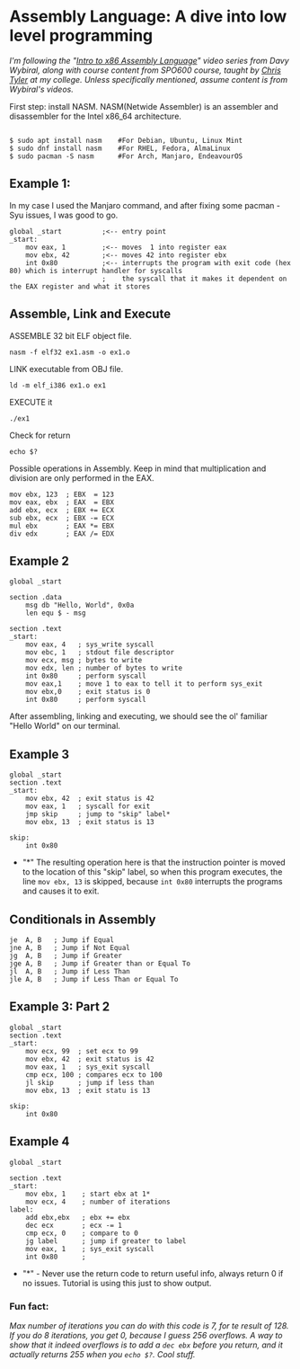 # Assembly Language: A dive into low level programming

_I'm following the "[Intro to x86 Assembly Language]([https://youtu.be/wLXIWKUWpSs?si=4l3jTiwgLzkjezWO])" video series from Davy Wybiral, along with course content from SPO600 course, taught by [Chris Tyler](https://github.com/ctyler) at my college. Unless specifically mentioned, assume content is from Wybiral's videos._ <br/>

First step: install NASM. NASM(Netwide Assembler) is an assembler and disassembler for the Intel x86_64 architecture.<br/>

```Ezoic

$ sudo apt install nasm    #For Debian, Ubuntu, Linux Mint
$ sudo dnf install nasm    #For RHEL, Fedora, AlmaLinux
$ sudo pacman -S nasm      #For Arch, Manjaro, EndeavourOS
```

## Example 1:

In my case I used the Manjaro command, and after fixing some pacman -Syu issues, I was good to go.<br/>

```Assembly
global _start          ;<-- entry point
_start:
    mov eax, 1         ;<-- moves  1 into register eax
    mov ebx, 42        ;<-- moves 42 into register ebx
    int 0x80           ;<-- interrupts the program with exit code (hex 80) which is interrupt handler for syscalls
                       ;    the syscall that it makes it dependent on the EAX register and what it stores
```

## Assemble, Link and Execute<br/>

ASSEMBLE 32 bit ELF object file. <br />

```
nasm -f elf32 ex1.asm -o ex1.o
```

LINK executable from OBJ file. <br />

```
ld -m elf_i386 ex1.o ex1
```

EXECUTE it <br />

```
./ex1
```

Check for return <br />

```
echo $?
```

Possible operations in Assembly. Keep in mind that multiplication and division are only performed in the EAX.<br/>

```assembly
mov ebx, 123  ; EBX  = 123
mov eax, ebx  ; EAX  = EBX
add ebx, ecx  ; EBX += ECX
sub ebx, ecx  ; EBX -= ECX
mul ebx       ; EAX *= EBX
div edx       ; EAX /= EDX
```

## Example 2<br/>

```assembly
global _start

section .data
    msg db "Hello, World", 0x0a
    len equ $ - msg

section .text
_start:
    mov eax, 4   ; sys_write syscall
    mov ebc, 1   ; stdout file descriptor
    mov ecx, msg ; bytes to write
    mov edx, len ; number of bytes to write
    int 0x80     ; perform syscall
    mov eax,1    ; move 1 to eax to tell it to perform sys_exit
    mov ebx,0    ; exit status is 0
    int 0x80     ; perform syscall
```

After assembling, linking and executing, we should see the ol' familiar "Hello World" on our terminal.<br/>

[//]: # "CTRL+SHIFT+V to go to preview mode"
[//]: # "CTRL+K V to view side by side"

## Example 3

```assembly
global _start
section .text
_start:
    mov ebx, 42  ; exit status is 42
    mov eax, 1   ; syscall for exit
    jmp skip     ; jump to "skip" label*
    mov ebx, 13  ; exit status is 13

skip:
    int 0x80
```

- "\*" The resulting operation here is that the instruction pointer is moved to the location of this "skip" label, so when this program executes, the line `mov ebx, 13` is skipped, because `int 0x80` interrupts the programs and causes it to exit.

## Conditionals in Assembly

```Assembly
je  A, B   ; Jump if Equal
jne A, B   ; Jump if Not Equal
jg  A, B   ; Jump if Greater
jge A, B   ; Jump if Greater than or Equal To
jl  A, B   ; Jump if Less Than
jle A, B   ; Jump if Less Than or Equal To
```

## Example 3: Part 2

```Assembly
global _start
section .text
_start:
    mov ecx, 99  ; set ecx to 99
    mov ebx, 42  ; exit status is 42
    mov eax, 1   ; sys_exit syscall
    cmp ecx, 100 ; compares ecx to 100
    jl skip      ; jump if less than
    mov ebx, 13  ; exit statu is 13

skip:
    int 0x80
```

## Example 4

```Assembly
global _start

section .text
_start:
    mov ebx, 1    ; start ebx at 1*
    mov ecx, 4    ; number of iterations
label:
    add ebx,ebx   ; ebx += ebx
    dec ecx       ; ecx -= 1
    cmp ecx, 0    ; compare to 0
    jg label      ; jump if greater to label
    mov eax, 1    ; sys_exit syscall
    int 0x80      ;
```

- "\*" - Never use the return code to return useful info, always return 0 if no issues. Tutorial is using this just to show output.<br/>

### Fun fact:

_Max number of iterations you can do with this code is 7, for te result of 128. If you do 8 iterations, you get 0, because I guess 256 overflows. A way to show that it indeed overflows is to add a `dec ebx` before you return, and it actually returns 255 when you `echo $?`. Cool stuff._ <br/>
